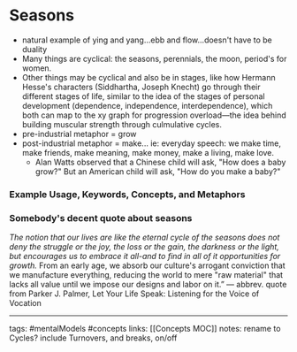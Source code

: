# Seasons
- natural example of ying and yang...ebb and flow...doesn't have to be duality
- Many things are cyclical: the seasons, perennials, the moon, period's for women.
- Other things may be cyclical and also be in stages, like how Hermann Hesse's characters (Siddhartha, Joseph Knecht) go through their different stages of life, similar to the idea of the stages of personal development (dependence, independence, interdependence), which both can map to the xy graph for progression overload—the idea behind building muscular strength through culmulative cycles. 
- pre-industrial metaphor = grow
- post-industrial metaphor = make... ie: everyday speech: we make time, make friends, make meaning, make money, make a living, make love.
    - Alan Watts observed that a Chinese child will ask, "How does a baby grow?" But an American child will ask, "How do you make a baby?" 

### Example Usage, Keywords, Concepts, and Metaphors


### Somebody's decent quote about seasons
 *The notion that our lives are like the eternal cycle of the seasons does not deny the struggle or the joy, the loss or the gain, the darkness or the light, but encourages us to embrace it all-and to find in all of it opportunities for growth.*
From an early age, we absorb our culture's arrogant conviction that we manufacture everything, reducing the world to mere "raw material" that lacks all value until we impose our designs and labor on it.”
― abbrev. quote from Parker J. Palmer, Let Your Life Speak: Listening for the Voice of Vocation

---
tags: #mentalModels #concepts
links: [[Concepts MOC]]
notes: rename to Cycles? include Turnovers, and breaks, on/off

